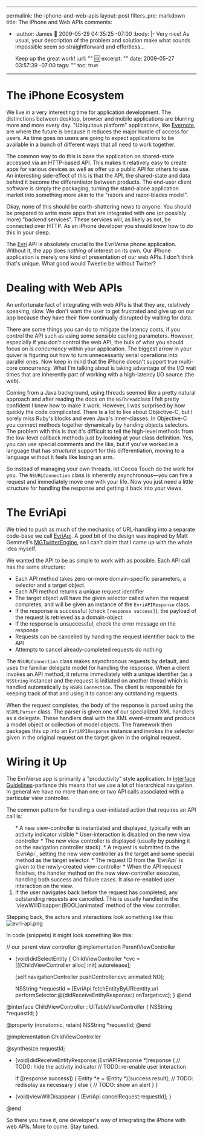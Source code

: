 ----- 
permalink: the-iphone-and-web-apis
layout: post
filters_pre: markdown
title: The iPhone and Web APIs
comments: 
- :author: James
  :date: 2009-05-29 04:35:25 -07:00
  :body: |-
    Very nice!  As usual, your description of the problem and solution make what sounds impossible seem so straightforward and effortless...
    
    Keep up the great work!
  :url: ""
  :id: 
excerpt: ""
date: 2009-05-27 03:57:39 -07:00
tags: ""
toc: true
-----
# The iPhone Ecosystem
We live in a very interesting time for application development. The distinctions between desktop, browser and mobile applications are blurring more and more every day. "Ubiquitous platform" applications, like [Evernote](http://evernote.com), are where the future is because it reduces the major hurdle of access for users. As time goes on users are going to expect applications to be available in a bunch of different ways that all need to work together.

The common way to do this is base the application on shared-state accessed via an HTTP-based API. This makes it relatively easy to create apps for various devices as well as offer up a public API for others to use. An interesting side-effect of this is that the API, the shared-state and data behind it become the differentiator between products. The end-user client software is simply the packaging, turning the stand-alone application market into something more akin to the "razors and razor-blades model".

Okay, none of this should be earth-shattering news to anyone. You should be prepared to write more apps that are integrated with one (or possibly more) "backend services". These services will, as likely as not, be connected over HTTP. As an iPhone developer you should know how to do this in your sleep.

The [Evri](http://www.evri.com) API is absolutely crucial to the EvriVerse phone application. Without it, the app does _nothing_ of interest on its own. Our iPhone application is merely one kind of presentation of our web APIs. I don't think that's unique. What good would Tweetie be without Twitter?

# Dealing with Web APIs
An unfortunate fact of integrating with web APIs is that they are, relatively speaking, slow. We don't want the user to get frustrated and give up on our app because they have their flow continually disrupted by waiting for data.

There are some things you can do to mitigate the latency costs, if you control the API such as using some sensible caching parameters. However, especially if you don't control the web API, the bulk of what you should focus on is _concurrency_ within your application. The biggest arrow in your quiver is figuring out how to turn unnecessarily serial operations into parallel ones. Now keep in mind that the iPhone doesn't support true multi-core concurrency. What I'm talking about is taking advantage of the I/O wait times that are inherently part of working with a high-latency I/O source (the web).

Coming from a Java background, using threads seemed like a pretty natural approach and after reading the docs on the `NSThread`class I felt pretty confident I knew how to make it work. However, I was surprised by how quickly the code complicated. There is a lot to like about Objective-C, but I sorely miss Ruby's blocks and even Java's inner-classes. In Objective-C you connect methods together dynamically by handing objects selectors. The problem with this is that it's difficult to tell the high-level methods from the low-level callback methods just by looking at your class definition. Yes, you can use special comments and the like, but if you've worked in a language that has _structural_ support for this differentiation, moving to a language without it feels like losing an arm.

So instead of managing your own threads, let Cocoa Touch do the work for you. The `NSURLConnection` class is inherently asynchronous—you can fire a request and immediately move one with your life. Now you just need a little structure for handling the response and getting it back into your views.

# The EvriApi
We tried to push as much of the mechanics of URL-handling into a separate code-base we call [EvriApi](http://github.com/evri/EvriApi). A good bit of the design was inspired by Matt Gemmell's [MGTwitterEngine](http://mattgemmell.com/2008/02/22/mgtwitterengine-twitter-from-cocoa), so I can't claim that I came up with the whole idea myself.

We wanted the API to be as simple to work with as possible. Each API call has the same structure:
*  Each API method takes zero-or-more domain-specific parameters, a selector and a target object.
*  Each API method returns a unique request identifier
*  The target object will have the given selector called when the request completes, and will be given an instance of the `EvriAPIResponse` class.
*  If the response is successful (check `[response success]`), the payload of the request is retrieved as a domain-object
*  If the response is unsuccessful, check the error message on the response
*  Requests can be cancelled by handing the request identifier back to the API
*  Attempts to cancel already-completed requests do nothing


The `NSURLConnection` class makes asynchronous requests by default, and uses the familiar delegate model for handling the response. When a client invokes an API method, it returns immediately with a unique identifier (as a `NSString` instance) and the request is initiated on another thread which is handled automatically by `NSURLConnection`. The client is responsible for keeping track of that and using it to cancel any outstanding requests.

When the request completes, the body of the response is parsed using the `NSXMLParser` class. The parser is given one of our specialized XML handlers as a delegate. These handlers deal with the XML event-stream and produce a model object or collection of model objects. The framework then packages this up into an `EvriAPIResponse` instance and invokes the selector given in the original request on the target given in the original request.

# Wiring it Up
The EvriVerse app is primarily a "productivity" style application. In [Interface Guidelines](http://developer.apple.com/iPhone/library/documentation/UserExperience/Conceptual/MobileHIG/Introduction/Introduction.html)-parlance this means that we use a lot of hierarchical navigation. In general we have no more than one or two API calls associated with a particular view controller. 

The common pattern for handling a user-initiated action that requires an API call is:
<ol>
*  A new view-controller is instantiated and displayed, typically with an activity indicator visible
*  User-interaction is disabled on the new view controller
*  The new view controller is displayed (usually by pushing it on the navigation controller stack).
*  A request is submitted to the `EvriApi`, setting the new view controller as the target and some special method as the target selector.
*  The request ID from the `EvriApi` is given to the newly-created view-controller
*  When the API request finishes, the handler method on the new view-controller executes, handling both success and failure cases. It also re-enabled user interaction on the view.
  <li>If the user navigates back before the request has completed, any outstanding requests are cancelled. This is usually handled in the `viewWillDisapper:(BOOL)animated` method of the view controller.
</ol>

Stepping back, the actors and interactions look something like this:
![evri-api.png](/uploads/2009/05/evri-api.png)

In code (snippets) it might look something like this:

// our parent view controller
@implementation ParentViewController
- (void)didSelectEntity {
  ChildViewController *cvc = [[[ChildViewController alloc] init] autorelease];

  [self.navigationController pushController:cvc animated:NO];

  NSString *requestId = [EvriApi fetchEntityByURI:entity.uri
                                  performSelector:@(didReceiveEntityResponse:)
                                         onTarget:cvc];
}
@end
</pre>


@interface ChildViewController : UITableViewController {
  NSString *requestId;
}

@property (nonatomic, retain) NSString *requestId;
@end

@implementation ChildViewController

@synthesize requestId;

- (void)didReceiveEntityResponse:(EvriAPIResponse *)response {
  // TODO: hide the activity indicator
  // TODO: re-enable user interaction

  if ([response success]) {
    Entity *e = (Entity *)[success result];
	 // TODO: redisplay as necessary
  }
  else {
    // TODO: show an alert
  }
}

- (void)viewWillDisappear {
  [EvriApi cancelRequest:requestId];
}

@end
</pre>

So there you have it, one developer's way of integrating the iPhone with web APIs. More to come. Stay tuned.
